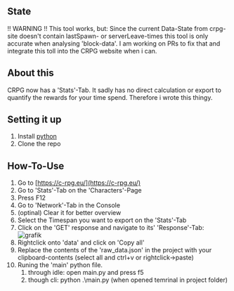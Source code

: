 ## State
!! WARNING !!
This tool works, but:
Since the current Data-State from crpg-site doesn't contain lastSpawn- or serverLeave-times this tool is only accurate when analysing 'block-data'.
I am working on PRs to fix that and integrate this toll into the CRPG website when i can.

## About this
CRPG now has a 'Stats'-Tab.
It sadly has no direct calculation or export to quantify the rewards for your time spend.
Therefore i wrote this thingy.

## Setting it up
1. Install [python](https://www.python.org/)
2. Clone the repo

## How-To-Use
1. Go to [https://c-rpg.eu/](https://c-rpg.eu/)
2. Go to 'Stats'-Tab on the 'Characters'-Page
3. Press F12
4. Go to 'Network'-Tab in the Console
5. (optinal) Clear it for better overview
6. Select the Timespan you want to export on the 'Stats'-Tab
7. Click on the 'GET' response and navigate to its' 'Response'-Tab:
   ![grafik](https://github.com/user-attachments/assets/c326a3bf-7fcb-4f49-9b5f-acac38283995)
9. Rightclick onto 'data' and click on 'Copy all'
10. Replace the contents of the 'raw_data.json' in the project with your clipboard-contents (select all and ctrl+v or rightclick->paste)
11. Runing the 'main' python file.
    1. through idle: open main.py and press f5
    2. though cli: python .\main.py  (when opened temrinal in project folder)
